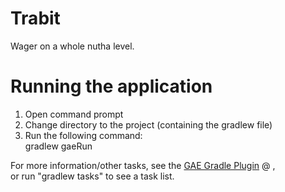 Trabit
======

Wager on a whole nutha level.



Running the application
=======================
1. Open command prompt
2. Change directory to the project (containing the gradlew file)
3. Run the following command:   
        gradlew gaeRun   
        
For more information/other tasks, see the [GAE Gradle Plugin](https://github.com/bmuschko/gradle-gae-plugin "GAE Gradle Plugin") @ ,  
or run "gradlew tasks" to see a task list.
